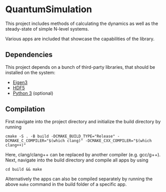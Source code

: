 # QuantumSimulation

This project includes methods of calculating the dynamics as well as the steady-state of simple N-level systems.

Various apps are included that showcase the capabilities of the library.

## Dependencies

This project depends on a bunch of third-party libraries, that should be installed on the system:

- [Eigen3](http://eigen.tuxfamily.org)
- [HDF5](https://www.hdfgroup.org/solutions/hdf5/)
- [Python 3](https://www.python.org/) (optional)


## Compilation

First navigate into the project directory and initialize the build directory by running

    cmake -S . -B build -DCMAKE_BUILD_TYPE="Release" -DCMAKE_C_COMPILER="$(which clang)" -DCMAKE_CXX_COMPILER="$(which clang++)"

Here, clang/clang++ can be replaced by another compiler (e.g. gcc/g++).
Next, navigate into the build directory and compile all apps by using

    cd build && make

Alternatively the apps can also be compiled separately by running the above `make` command in the build folder of a specific app.
